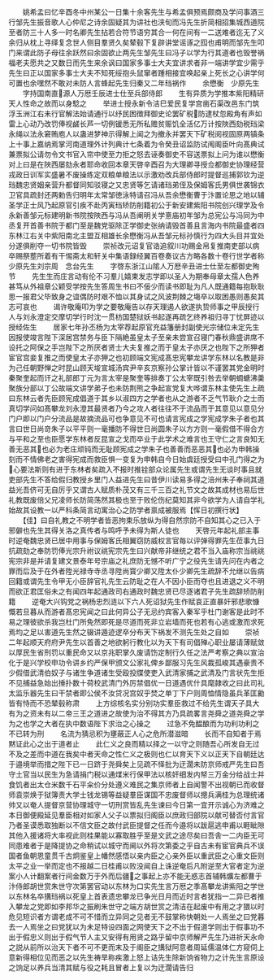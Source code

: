 <!-- { "loadSidebar": true } -->
　　姚希孟曰忆辛酉冬中州某公一日集十余客先生与希孟俱预焉颇商及学问事酒三行邹先生振音歌人心仲尼之诗余固疑其为讲社也浃旬而冯先生折简相招集城西道院至者防三十人多一时名卿先生拈若合符节语穷其合一何在间有一二送难者迄无了义余归从枕上寻绎复念世人侧目羣贤久矣辇毂下复辟讲堂谣诼之囮也甫明而邹先生叩门来谓此防子母往余跃然曰余固欲止两先生邹先生曰冯子以学为行其道者也毁誉祸福老夫愿共之又数日而先生来余讽曰国家多事士大夫宜讲求者非一端讲学宜少需乎先生曰正以国家多事士大夫不知死绥抱头鼠窜者踵相接宜唤起亲上死长之心讲学何可置也余嘿然不敢对未防人言蜂起先生归秦又二年珰祸作
　　余懋衡　少原先生
　　字持国南直源人万厯壬辰进士仕至兵部侍郎
　　生有异质为学推本紫阳精研天人性命之故而以身騐之
　　举进士授永新令洁巳爱民复学宫凿石渠改邑东门筑浮玉洲江右未行官解法始请通行以纾民困徴拜御史论罢矿税防逮杖忽殿角有声如雷上心动乃改罚俸视鹾长芦一切例锾悉无所私赡贫赈饥全活亿万计按陜西劾税珰梁永绳以法永窘贿庖人以蛊进梦神示得解上闻之为撤永并罢天下矿税阅视固原两镇条上十事上嘉纳焉掌河南道理外计列典计七条着为令癸丑诏监防试闱阁臣叶向髙典试兼票拟公请勿令文书官入帘中使至力拒之怒去诬奏御史不容送票拟上问为谁以懋衡对上曰是在陜西屡劾永者耶命收回本章天啓辛酉召为大理卿寻授佥都御史协理经营戎政日训军实盛暑不废操练定双粮单粮法以示激劝改兵部侍郎时提督巡捕郭钦为逆珰魏忠贤姻亲营升都督同知驳寝之又忠贤等乞请诸珰弟侄及保姆客氏男俱世袭锦衣卫官具疏封还两勅告归明年太常邹徳泳特请召冯从吾余懋衡曹于汴置论思之地以辅圣学正士风乃起原官引疾不赴丙寅珰矫防削籍初公于新安建紫阳书院创兴理学及令永新善邹元标建明新书院按陜西与冯从吾阐明关学憙庙初年邹为总宪公与冯同为中丞复开首善书院于都门至是魏党驱除正学御史张纳请毁首善且言海内书院最盛者四东林江右关中紫阳南北主盟互相雄长余懋衡冯从吾邹元标孙慎行为四大头目并宜处分遂俱削夺一切书院皆毁
　　崇祯改元诏复官诰追叙川功赐金帛复推南吏部以病卒赐祭塟所着有干惕斋太和轩关中集语録经翼百卷奏议古方略各数十卷行世学者称少原先生刘宗周　念台先生
　　字啓东浙江山隂人万厯辛丑进士仕至左都御史殉节
　　先生生而庄言动有伦不习羣儿嬉束发志学即以圣人为期奉母章太孺人色养甚笃从外祖章公颖受学按先生答周生书曰不佞少而读书即耻为凡人既通籍每抱耿耿思一报君父毕致身之谊偶防时艰不恤以其身试之风波荆棘之塲卒以取困愚则愚矣其志可哀也
　　谒许敬庵叩为学之要敬庵告以存天理遏人欲遂执贽师事之甲辰授行人与刘永澄定交摩切学行时沈一贯枋国楚狱妖书起遂再疏乞终养祖归寻丁忧屏迹以授经佐生
　　居家七年孙丕杨为太宰荐起原官充益籓册封副使光宗储位未定先生因报使竣言陛下深居宫禁务与臣下隔絶虽皇太子至亲未尝宣召寝门春秋鼎盛讲席不设托之阿保之手岂陛下之所厌者贤士大夫复推之而于皇太子亦厌之也陛下之所狎者宦官宫妾复推之而使皇太子亦狎之也初顾端文宪成髙忠宪攀龙讲学东林以名教是非为己任朝野惮之时昆山顾天埈宣城汤宾尹辛亥京察孙公掌计皆以不谨罢其党金明时秦聚奎起而讦之礼部郎丁元为言太宰是聚奎等排奏丁公太宰既引咎去举朝蜩螗沸羮聚族分部以丁公故端文讲学弟子也未防荆熊之争起宣党复大哗谓东林主使先生上疏曰东林云者先臣顾宪成倡道于其乡以淑四方之学者也从之游者不乏气节耿介之士而真切学问如髙攀龙刘永澄其最贤者乃今之攻人者往往不于流品而于其意见以意见分门户即以门户分流品是故摘流品可也争意见不可也请言宪成之学宪成学朱子者也其言曰世日尚竒朱子以平平则一毫播防不得世日尚圆朱子以方方则一毫假借不得合方与平和之至也臣愿学东林者反昆宣之戈而卒业于此学术之难言也王守仁之言良知无善无恶其也必为老庄顽钝而无耻顾宪成之学朱子也善善而恶恶其也必为申韩操刻而不情佛老之害得宪成而救臣惧一变复为申韩自今日始虞廷授受曰中孔门得之为心要法斯则有进于东林者矣疏入不报时推铨部众论属先生或谓先生无谈时事且就吏部先生不答给假归教授乡里门人益进先生曰昔伊川读易多得之涪州朱子奉祠其道益光吾侪可无自厉乎又谓古人赋质朴茂又有三千三百之礼节文之故其成材也易后世礼教既废倍父兄凌师长防简荡然其极也至于败伦伤纪莫知其非今欲学为人请自学礼始故其设教一以严科条简言动寓治心之防学者禀成被服焉【恽日初撰行状】
　　【佳】曰自礼教之不明学者皆恶拘束乐放纵为得自然宗防不自知其心之已入于邪僻也先生其得关洛之真传者与鸣呼予未得为斯人徒也
　　天啓元年起礼部主事时逆奄魏忠贤已居中用事与保姆客氏相翼窃防威权言官毎以评弹得罪先生莅事九日抗疏劾之奉防罚俸光宗升祔议祧宪宗先生曰兴献帝非继统之君不当入庙称宗当祧祧宪宗非是并请复建文景泰年号宗庙之礼庶防无憾不听广宁之役先生请先问在内者之罪而后及于在外者陞光禄寺寺丞寻陞尚寳少卿又陞太仆少卿先生疏辞不允继以告病回籍或谓先生令甲无小臣辞官礼先生云防耻之在人不因小臣而夺也且进退之义不明而欲正君匡俗未之有闻四年起通政司右通政时魏忠贤已尽逐诸君子先生疏辞矫防削籍
　　逆奄大兴钩党之祸杨忠烈涟以下六人死诏狱先生作赋哀正直暴奸邪悲歌慷慨若旦暮从而游者髙忠宪闻之曰此何异公子无忌约宾客入秦军乎杜门谢客是此时不易之理彼欲杀我岂杜门所免然即死是尽道而死非立岩墙而死也若有心逃或激而求死焉均之足以害道先生然之辍讲遁迹逻卒分布天下祸发不测先生处之自如
　　崇祯二年起顺天府府尹先生以首善之地欲躬行教化以为天下有司倡殚心职业屡请薄赋敛以厚民生省刑罚以重民命又以京兆职掌久废请饬定制行久任之法严考察之典以宣治化于是兴学校申功令讲乡约严保甲颁文公家礼俾乡鄙服习先生风裁孤峻其遇豪贵不少假借武清伯奴子与诸生争道诸生受殴投牒使吏入武清家捕之武清及门言状先生拒不见捕益急始出捶扑数十荷校武清门外厉禁倡优一日道遇优什具麾隷收之曰此司礼太监乐器先生曰干禁者即公侯不汝贷况宫奴乎焚之单丁下户则周恤情隐虽兵革匡勷皆有恃而不恐辇毂称肃
　　上方综核名实分别功实羣臣救过不给先生谓天子具大有为之资未有以二帝三王之道进之故使为治不得其方乃具疏畧言尧舜之道尧舜之学为之也学之大者在执中数语陛下求治之心操之
　　过急不免醖酿而为功利功利之不已转为刑
　　名流为猜忌积为壅蔽正人心之危所潜滋暗
　　长而不自知者于焉黙证此心之出于道者止
　　此仁义之良而精以择之一以守之则随吾心所发自无过不及之差而中道在我矣中者天命之性仁义之极则也仁以育天下义以正天下自朝廷达于邉境举而措之陛下已一日跻于尧舜矣上见疏不怿批为迂濶未防京师戒严先生曰吾守土官当以民生为急请捐门税以通煤米行保甲法以核奸细发内帑三万金分给战士并食饥者出太仓米数千石平籴价分处遵义难民之集京师者上自闻警不出视朝已而收督师袁崇焕于狱簿责大学士钱龙锡等益疑羣臣谋国不忠废督师以摠兵满桂为总理统诸帅又以奄人提督京营协理城守一切刑赏皆乱先生谏曰今日第一宜开示诚心为济难之本日御便殿延见羣臣相对如家人父子以票拟归阁臣以庶政归部院以献可替否付言官乃者圣谟悉取独断以不信文臣之故付武臣提督之任而今邉将以跋扈逃申甫以睚眦隙其他入援诸将大率视此则桂果能以寡取胜乎至是文武之途尽矣曰吾舎一二内臣无可同患难者于是降提协之命稍试以城守而阃以外将次第委之乎自古未有宦官典兵不误国者鱼朝恩童贯千古炯鉴皇上幡然感悟以亲内臣之心亲外臣以重武臣之心重文臣则太平之业一举而定也不报越二日桂甫以败没闻自上诛逆奄后凡附逆至大官者定为逆案小人计翻案者行间金数万于外而后疆之事起上亦不能无惑志首辅韩爌左都曹于汴侍郎胡世赏朱世守次第罢官动以东林为口实先生言万厯之季髙攀龙讲紫阳之学世以东林名卒搆珰祸以死皇上首表遗忠攀龙已争光日月而近时言者犹指一二异已者推入攀龙之党即如李邦华之振刷朱世守之端方胡世赏之清洁在起废中有用之才猥以时危见短识者方谓老成不可不惜而立异同之见者无不鼓掌称快朝处一人焉坐之曰党暮去一人焉坐之曰党犹以为未足特设四面之网使天下之不出于假道学则出于假事功不出于假忠义则出于假气节人主又安得有用贤之路乎留中京师解严先生乃进祈天永命之説从前所以治天下者不可不更而末及于阁臣之搆狱阿意者周延儒温体仁方窥伺上意新得相位见而恶之以先生祷旱称疾激上怒上诘先生除新饷省物力之计先生言原设之饷足以养兵当清其赋与役之耗且冒者上复以为迂濶请告归
